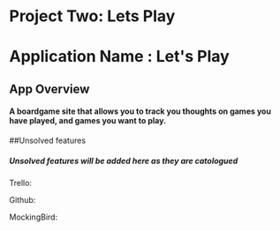 # Project Two: Lets Play

# Application Name : Let's Play


## App Overview
#### A boardgame site that allows you to track you thoughts on games you have played, and games you want to play.

##Unsolved features

##### Unsolved features will be added here as they are catologued



Trello:


Github:


MockingBird:

